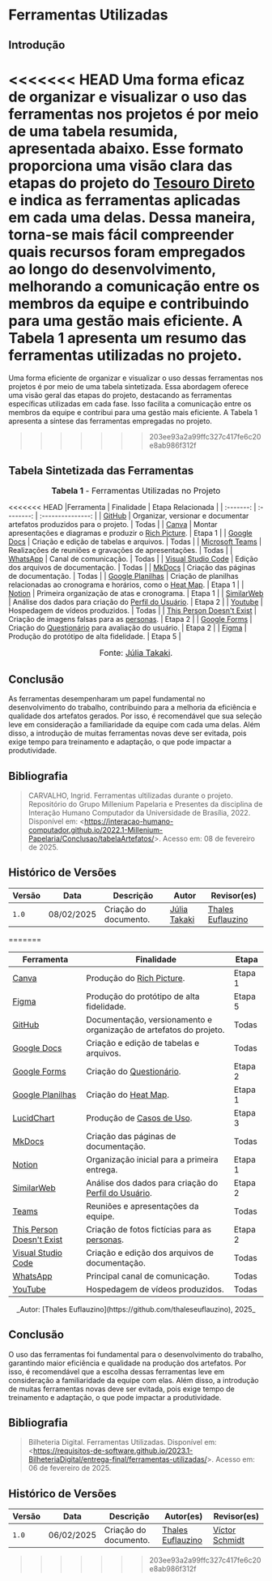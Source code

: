 # Ferramentas Utilizadas

## Introdução

<<<<<<< HEAD
Uma forma eficaz de organizar e visualizar o uso das ferramentas nos projetos é por meio de uma tabela resumida, apresentada abaixo. Esse formato proporciona uma visão clara das etapas do projeto do [Tesouro Direto](https://requisitos-de-software.github.io/2024.2-TesouroDireto) e indica as ferramentas aplicadas em cada uma delas. Dessa maneira, torna-se mais fácil compreender quais recursos foram empregados ao longo do desenvolvimento, melhorando a comunicação entre os membros da equipe e contribuindo para uma gestão mais eficiente. A Tabela 1 apresenta um resumo das ferramentas utilizadas no projeto.
=======
Uma forma eficiente de organizar e visualizar o uso dessas ferramentas nos projetos é por meio de uma tabela sintetizada. Essa abordagem oferece uma visão geral das etapas do projeto, destacando as ferramentas específicas utilizadas em cada fase. Isso facilita a comunicação entre os membros da equipe e contribui para uma gestão mais eficiente. A Tabela 1 apresenta a síntese das ferramentas empregadas no projeto.
>>>>>>> 203ee93a2a99ffc327c417fe6c20e8ab986f312f

## Tabela Sintetizada das Ferramentas

<font size="3"><p style="text-align: center"><b>Tabela 1</b> - Ferramentas Utilizadas no Projeto</p></font>
<<<<<<< HEAD
|Ferramenta | Finalidade | Etapa Relacionada |
| :-------: | :--------: | :---------------: |
| [GitHub](https://requisitos-de-software.github.io/2024.2-TesouroDireto/docs/Planejamento-do-projeto/ferramentas) | Organizar, versionar e documentar artefatos produzidos para o projeto. | Todas |
| [Canva](https://requisitos-de-software.github.io/2024.2-TesouroDireto/docs/Planejamento-do-projeto/ferramentas) | Montar apresentações e diagramas e produzir o [Rich Picture](../Planejamento-do-projeto/rich-picture.md). | Etapa 1 | 
| [Google Docs](https://requisitos-de-software.github.io/2024.2-TesouroDireto/docs/Planejamento-do-projeto/ferramentas) | Criação e edição de tabelas e arquivos. | Todas |
| [Microsoft Teams](https://requisitos-de-software.github.io/2024.2-TesouroDireto/docs/Planejamento-do-projeto/ferramentas) | Realizações de reuniões e gravações de apresentações. | Todas |
| [WhatsApp](https://requisitos-de-software.github.io/2024.2-TesouroDireto/docs/Planejamento-do-projeto/ferramentas) | Canal de comunicação. | Todas |
| [Visual Studio Code](https://requisitos-de-software.github.io/2024.2-TesouroDireto/docs/Planejamento-do-projeto/ferramentas) | Edição dos arquivos de documentação. | Todas |
| [MkDocs](https://requisitos-de-software.github.io/2024.2-TesouroDireto/docs/Planejamento-do-projeto/ferramentas) | Criação das páginas de documentação. | Todas |
| [Google Planilhas](https://requisitos-de-software.github.io/2024.2-TesouroDireto/docs/Planejamento-do-projeto/ferramentas) | Criação de planilhas relacionadas ao cronograma e horários, como o [Heat Map](../Planejamento-do-projeto/heatmap.md). | Etapa 1 |
| [Notion](https://requisitos-de-software.github.io/2024.2-TesouroDireto/docs/Planejamento-do-projeto/ferramentas) | Primeira organização de atas e cronograma. | Etapa 1 |
| [SimilarWeb](https://requisitos-de-software.github.io/2024.2-TesouroDireto/Planejamento-do-projeto/ferramentas/) | Análise dos dados para criação do [Perfil do Usuário](https://requisitos-de-software.github.io/2024.2-TesouroDireto/elicitacao/grupo5/perfil-usuario/). | Etapa 2 |
| [Youtube](https://requisitos-de-software.github.io/2024.2-TesouroDireto/docs/Planejamento-do-projeto/ferramentas) | Hospedagem de vídeos produzidos. | Todas |
| [This Person Doesn't Exist](https://requisitos-de-software.github.io/2024.2-TesouroDireto/docs/Planejamento-do-projeto/ferramentas) | Criação de imagens falsas para as [personas](../elicitacao/grupo5/personas.md). | Etapa 2 |
| [Google Forms](https://requisitos-de-software.github.io/2024.2-TesouroDireto/docs/Planejamento-do-projeto/ferramentas) | Criação do [Questionário](../elicitacao/grupo5/definicao-perfil_de_usuario/questionario.md) para avaliação do usuário. | Etapa 2 |
| [Figma](https://requisitos-de-software.github.io/2024.2-TesouroDireto/Planejamento-do-projeto/ferramentas/) | Produção do protótipo de alta fidelidade. | Etapa 5 |

<font size="3"><p style="text-align: center">Fonte: [Júlia Takaki](https://github.com/juliatakaki).</p></font>

## Conclusão

As ferramentas desempenharam um papel fundamental no desenvolvimento do trabalho, contribuindo para a melhoria da eficiência e qualidade dos artefatos gerados. Por isso, é recomendável que sua seleção leve em consideração a familiaridade da equipe com cada uma delas. Além disso, a introdução de muitas ferramentas novas deve ser evitada, pois exige tempo para treinamento e adaptação, o que pode impactar a produtividade.

## Bibliografia

> CARVALHO, Ingrid. Ferramentas ultilizadas durante o projeto. Repositório do Grupo Millenium Papelaria e Presentes da disciplina de Interação Humano Computador da Universidade de Brasília, 2022. Disponível em: <<https://interacao-humano-computador.github.io/2022.1-Millenium-Papelaria/Conclusao/tabelaArtefatos/>>. Acesso em: 08 de fevereiro de 2025.

## Histórico de Versões

| Versão | Data | Descrição | Autor | Revisor(es) |
| ------ | ---- | --------- | ----- | ----------- |
| `1.0`  | 08/02/2025 | Criação do documento. | [Júlia Takaki](https://github.com/juliatakaki)| [Thales Euflauzino](https://github.com/thaleseuflauzino) |
=======

| Ferramenta | Finalidade | Etapa |
|------------|-----------|-------|
| [Canva](https://requisitos-de-software.github.io/2024.2-TesouroDireto/Planejamento-do-projeto/ferramentas/) | Produção do [Rich Picture](../Planejamento-do-projeto/rich-picture.md). | Etapa 1 |
| [Figma](https://requisitos-de-software.github.io/2024.2-TesouroDireto/Planejamento-do-projeto/ferramentas/) | Produção do protótipo de alta fidelidade. | Etapa 5 |
| [GitHub](https://requisitos-de-software.github.io/2024.2-TesouroDireto/Planejamento-do-projeto/ferramentas/) | Documentação, versionamento e organização de artefatos do projeto. | Todas |
| [Google Docs](https://requisitos-de-software.github.io/2024.2-TesouroDireto/Planejamento-do-projeto/ferramentas/) | Criação e edição de tabelas e arquivos. | Todas |
| [Google Forms](https://requisitos-de-software.github.io/2024.2-TesouroDireto/Planejamento-do-projeto/ferramentas/) | Criação do [Questionário](../elicitacao/grupo5/definicao-perfil_de_usuario/questionario.md). | Etapa 2 |
| [Google Planilhas](https://requisitos-de-software.github.io/2024.2-TesouroDireto/Planejamento-do-projeto/ferramentas/) | Criação do [Heat Map](../Planejamento-do-projeto/heatmap.md). | Etapa 1 |
| [LucidChart](https://requisitos-de-software.github.io/2024.2-TesouroDireto/Planejamento-do-projeto/ferramentas/) | Produção de [Casos de Uso](../modelagem-pt1/casos-de-uso.md). | Etapa 3 |
| [MkDocs](https://requisitos-de-software.github.io/2024.2-TesouroDireto/Planejamento-do-projeto/ferramentas/) | Criação das páginas de documentação. | Todas |
| [Notion](https://requisitos-de-software.github.io/2024.2-TesouroDireto/Planejamento-do-projeto/ferramentas/) | Organização inicial para a primeira entrega. | Etapa 1 |
| [SimilarWeb](https://requisitos-de-software.github.io/2024.2-TesouroDireto/Planejamento-do-projeto/ferramentas/) | Análise dos dados para criação do [Perfil do Usuário](https://requisitos-de-software.github.io/2024.2-TesouroDireto/elicitacao/grupo5/perfil-usuario/). | Etapa 2 |
| [Teams](https://requisitos-de-software.github.io/2024.2-TesouroDireto/Planejamento-do-projeto/ferramentas/) | Reuniões e apresentações da equipe. | Todas |
| [This Person Doesn't Exist](https://requisitos-de-software.github.io/2024.2-TesouroDireto/Planejamento-do-projeto/ferramentas/) | Criação de fotos fictícias para as [personas](../elicitacao/grupo5/personas.md). | Etapa 2 |
| [Visual Studio Code](https://requisitos-de-software.github.io/2024.2-TesouroDireto/Planejamento-do-projeto/ferramentas/) | Criação e edição dos arquivos de documentação. | Todas |
| [WhatsApp](https://requisitos-de-software.github.io/2024.2-TesouroDireto/Planejamento-do-projeto/ferramentas/) | Principal canal de comunicação. | Todas |
| [YouTube](https://requisitos-de-software.github.io/2024.2-TesouroDireto/Planejamento-do-projeto/ferramentas/) | Hospedagem de vídeos produzidos. | Todas |

<center>
_Autor: [Thales Euflauzino](https://github.com/thaleseuflauzino), 2025_
</center>

## Conclusão

O uso das ferramentas foi fundamental para o desenvolvimento do trabalho, garantindo maior eficiência e qualidade na produção dos artefatos. Por isso, é recomendável que a escolha dessas ferramentas leve em consideração a familiaridade da equipe com elas. Além disso, a introdução de muitas ferramentas novas deve ser evitada, pois exige tempo de treinamento e adaptação, o que pode impactar a produtividade.

## Bibliografia

> Bilheteria Digital. Ferramentas Utilizadas. Disponível em: <<https://requisitos-de-software.github.io/2023.1-BilheteriaDigital/entrega-final/ferramentas-utilizadas/>>. Acesso em: 06 de fevereiro de 2025.

## Histórico de Versões

| Versão | Data       | Descrição                          | Autor(es)     |  Revisor(es)  |
| ------ | ---------- | ---------------------------------- | ------------- | ------------- |
| `1.0`  | 06/02/2025 | Criação do documento. | [Thales Euflauzino](https://github.com/thaleseuflauzino) | [Víctor Schmidt](https://github.com/moonshinerd) |
>>>>>>> 203ee93a2a99ffc327c417fe6c20e8ab986f312f
